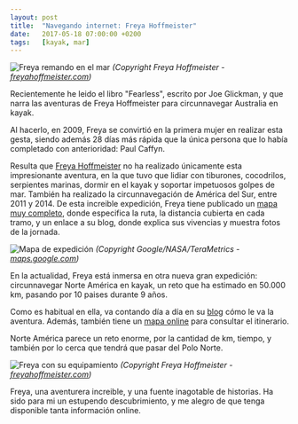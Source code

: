 ```yaml
---
layout: post
title:  "Navegando internet: Freya Hoffmeister"
date:   2017-05-18 07:00:00 +0200
tags:	[kayak, mar]
---
```


![Freya remando en el mar][sea]
_(Copyright Freya Hoffmeister - [freyahoffmeister.com][freya_web])_

Recientemente he leido el libro "Fearless", escrito por Joe Glickman, y que
narra las aventuras de Freya Hoffmeister para circunnavegar Australia en kayak.

Al hacerlo, en 2009, Freya se convirtió en la primera mujer en realizar esta
gesta, siendo además 28 días más rápida que la única persona que lo había
completado con anterioridad: Paul Caffyn.

<!--more-->

Resulta que [Freya Hoffmeister][freya_wiki] no ha realizado únicamente esta
impresionante aventura, en la que tuvo que lidiar con tiburones, cocodrilos,
serpientes marinas, dormir en el kayak y soportar impetuosos golpes de mar.
También ha realizado la circunnavegación de América del Sur, entre 2011 y 2014.
De esta increible expedición, Freya tiene publicado un
[mapa muy completo][freya_mapa], donde especifica la ruta, la distancia
cubierta en cada tramo, y un enlace a su blog, donde explica sus vivencias y
muestra fotos de la jornada.

![Mapa de expedición][mapa]
_(Copyright Google/NASA/TeraMetrics - [maps.google.com][maps])_

En la actualidad, Freya está inmersa en otra nueva gran expedición:
circunnavegar Norte América en kayak, un reto que ha estimado en 
50.000 km, pasando por 10 paises durante 9 años.

Como es habitual en ella, va contando día a día en su [blog][freya_blog]
cómo le va la aventura. Además, también tiene un [mapa online][freya_na_map]
para consultar el itinerario.

Norte América parece un reto enorme, por la cantidad de km, tiempo, y también
por lo cerca que tendrá que pasar del Polo Norte.

![Freya con su equipamiento][gear]
_(Copyright Freya Hoffmeister - [freyahoffmeister.com][freya_web])_

Freya, una aventurera increible, y una fuente inagotable de historias. Ha sido
para mi un estupendo descubrimiento, y me alegro de que tenga disponible tanta
información online.

[gear]:			{{site.url}}/assets/20170518-freyahoffmeister-gear.png
[mapa]:			{{site.url}}/assets/20170518-freyahoffmeister-mapa.png
[sea]:			{{site.url}}/assets/20170518-freyahoffmeister-sea.png
[freya_wiki]:		https://es.wikipedia.org/wiki/Freya_Hoffmeister
[freya_web]:		http://freyahoffmeister.com/
[freya_mapa]:		https://fusiontables.google.com/DataSource?snapid=S317833SgEl
[maps]:			https://maps.google.com
[freya_blog]:		http://freyahoffmeister.com/posts/
[freya_na_map]:		https://fusiontables.googleusercontent.com/embedviz?q=select+col2+from+1h2vMAo6H1yO7eRDeXfdFP1uUnTDOL06MUeAtDUws&viz=MAP&h=false&lat=63.6722663543392&lng=-114.11640625000001&t=3&z=4&l=col2&y=3&tmplt=4&hml=KML
